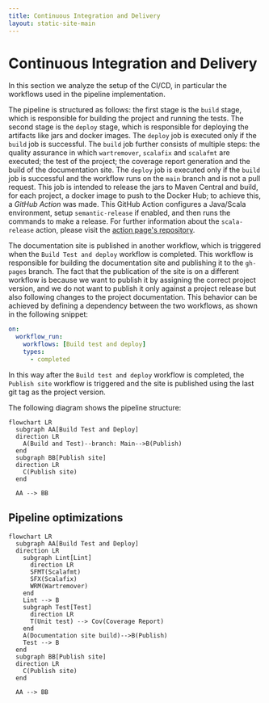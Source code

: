 ```yaml
---
title: Continuous Integration and Delivery
layout: static-site-main
---
```


# Continuous Integration and Delivery

In this section we analyze the setup of the CI/CD, in particular the workflows used in the pipeline implementation.

The pipeline is structured as follows: the first stage is the `build` stage, which is responsible for building the project and running the tests.
The second stage is the `deploy` stage, which is responsible for deploying the artifacts like jars and docker images.
The `deploy` job is executed only if the `build` job is successful.
The `build` job further consists of multiple steps: the quality assurance in which `wartremover`, `scalafix` and `scalafmt` are executed; the test of
the project; the coverage report generation and the build of the documentation site.
The `deploy` job is executed only if the `build` job is successful and the workflow runs on the `main` branch and is not a pull request.
This job is intended to release the jars to Maven Central and build, for each project, a docker image to push to the Docker Hub; to achieve this,
a _GitHub Action_ was made. This GitHub Action configures a Java/Scala environment,
setup `semantic-release` if enabled, and then runs the commands to make a release. For further information about the `scala-release` action, please
visit the [action page's repository](https://github.com/atedeg/scala-release).

The documentation site is published in another workflow, which is triggered when the `Build Test and deploy` workflow is completed.
This workflow is responsible for building the documentation site and publishing it to the `gh-pages` branch.
The fact that the publication of the site is on a different workflow is because we want to publish it by assigning the correct
project version, and we do not want to publish it only against a project release but also following changes to the project documentation.
This behavior can be achieved by defining a dependency between the two workflows, as shown in the following snippet:

```yaml
on:
  workflow_run:
    workflows: [Build test and deploy]
    types:
      - completed
```

In this way after the `Build test and deploy` workflow is completed, the `Publish site` workflow is triggered and the site is published using
the last git tag as the project version.

The following diagram shows the pipeline structure:

```mermaid
flowchart LR
  subgraph AA[Build Test and Deploy]
  direction LR
    A(Build and Test)--branch: Main-->B(Publish)
  end
  subgraph BB[Publish site]
  direction LR
    C(Publish site)
  end

  AA --> BB
```

## Pipeline optimizations

```mermaid
flowchart LR
  subgraph AA[Build Test and Deploy]
  direction LR
    subgraph Lint[Lint]
      direction LR
      SFMT(Scalafmt)
      SFX(Scalafix)
      WRM(Wartremover)
    end
    Lint --> B
    subgraph Test[Test]
      direction LR
      T(Unit test) --> Cov(Coverage Report)
    end
    A(Documentation site build)-->B(Publish)
    Test --> B
  end
  subgraph BB[Publish site]
  direction LR
    C(Publish site)
  end

  AA --> BB
```
